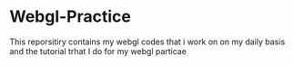 # Webgl-Practice
This reporsitiry contains my webgl codes that i work on on my daily basis and the tutorial trhat I do for my webgl particae 
